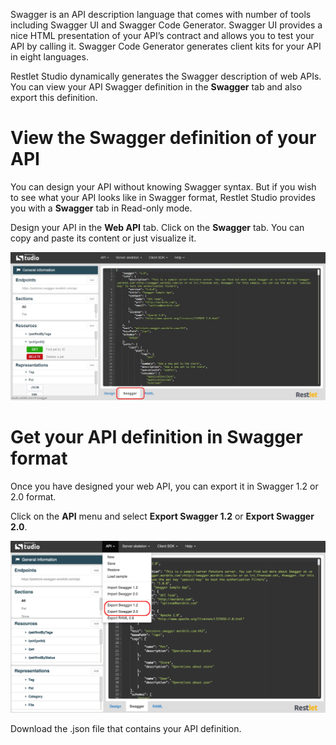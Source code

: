 Swagger is an API description language that comes with number of tools including Swagger UI and Swagger Code Generator. Swagger UI provides a nice HTML presentation of your API’s contract and allows you to test your API by calling it. Swagger Code Generator generates client kits for your API in eight languages.

Restlet Studio dynamically generates the Swagger description of web APIs. You can  view your API Swagger definition in the **Swagger** tab and also export this definition.

# View the Swagger definition of your API

You can design your API without knowing Swagger syntax. But if you wish to see what your API looks like in Swagger format, Restlet Studio provides you with a **Swagger** tab in Read-only mode.

Design your API in the **Web API** tab.
Click on the **Swagger** tab. You can copy and paste its content or just visualize it.

![Swagger tab](images/swagger-tab.jpg "Swagger tab")

# Get your API definition in Swagger format

Once you have designed your web API, you can export it in Swagger 1.2 or 2.0 format.

Click on the **API** menu and select **Export Swagger 1.2** or **Export Swagger 2.0**.

![Export Swagger 2.0](images/export-swagger-format.jpg "Export Swagger 2.0")

Download the .json file that contains your API definition.
